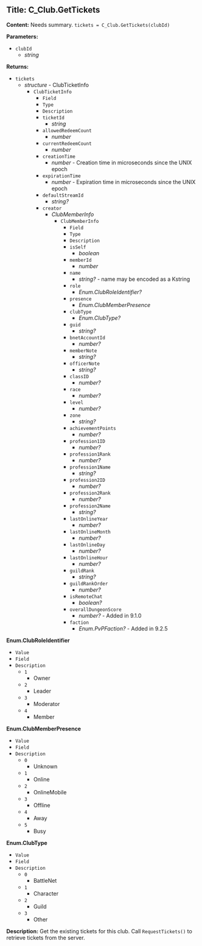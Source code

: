 ## Title: C_Club.GetTickets

**Content:**
Needs summary.
`tickets = C_Club.GetTickets(clubId)`

**Parameters:**
- `clubId`
  - *string*

**Returns:**
- `tickets`
  - *structure* - ClubTicketInfo
    - `ClubTicketInfo`
      - `Field`
      - `Type`
      - `Description`
      - `ticketId`
        - *string*
      - `allowedRedeemCount`
        - *number*
      - `currentRedeemCount`
        - *number*
      - `creationTime`
        - *number* - Creation time in microseconds since the UNIX epoch
      - `expirationTime`
        - *number* - Expiration time in microseconds since the UNIX epoch
      - `defaultStreamId`
        - *string?*
      - `creator`
        - *ClubMemberInfo*
          - `ClubMemberInfo`
            - `Field`
            - `Type`
            - `Description`
            - `isSelf`
              - *boolean*
            - `memberId`
              - *number*
            - `name`
              - *string?* - name may be encoded as a Kstring
            - `role`
              - *Enum.ClubRoleIdentifier?*
            - `presence`
              - *Enum.ClubMemberPresence*
            - `clubType`
              - *Enum.ClubType?*
            - `guid`
              - *string?*
            - `bnetAccountId`
              - *number?*
            - `memberNote`
              - *string?*
            - `officerNote`
              - *string?*
            - `classID`
              - *number?*
            - `race`
              - *number?*
            - `level`
              - *number?*
            - `zone`
              - *string?*
            - `achievementPoints`
              - *number?*
            - `profession1ID`
              - *number?*
            - `profession1Rank`
              - *number?*
            - `profession1Name`
              - *string?*
            - `profession2ID`
              - *number?*
            - `profession2Rank`
              - *number?*
            - `profession2Name`
              - *string?*
            - `lastOnlineYear`
              - *number?*
            - `lastOnlineMonth`
              - *number?*
            - `lastOnlineDay`
              - *number?*
            - `lastOnlineHour`
              - *number?*
            - `guildRank`
              - *string?*
            - `guildRankOrder`
              - *number?*
            - `isRemoteChat`
              - *boolean?*
            - `overallDungeonScore`
              - *number?* - Added in 9.1.0
            - `faction`
              - *Enum.PvPFaction?* - Added in 9.2.5

**Enum.ClubRoleIdentifier**
- `Value`
- `Field`
- `Description`
  - `1`
    - Owner
  - `2`
    - Leader
  - `3`
    - Moderator
  - `4`
    - Member

**Enum.ClubMemberPresence**
- `Value`
- `Field`
- `Description`
  - `0`
    - Unknown
  - `1`
    - Online
  - `2`
    - OnlineMobile
  - `3`
    - Offline
  - `4`
    - Away
  - `5`
    - Busy

**Enum.ClubType**
- `Value`
- `Field`
- `Description`
  - `0`
    - BattleNet
  - `1`
    - Character
  - `2`
    - Guild
  - `3`
    - Other

**Description:**
Get the existing tickets for this club. Call `RequestTickets()` to retrieve tickets from the server.